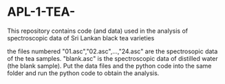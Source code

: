 # APL-1-TEA-
This repository contains code (and data) used in the analysis of spectroscopic data of Sri Lankan black tea varieties

the files numbered "01.asc","02.asc",...,"24.asc" are the spectrosopic data of the tea samples. "blank.asc" is the spectroscopic data of distilled water (the blank sample). Put the data files and the python code into the same folder and run the python code to obtain the analysis.

